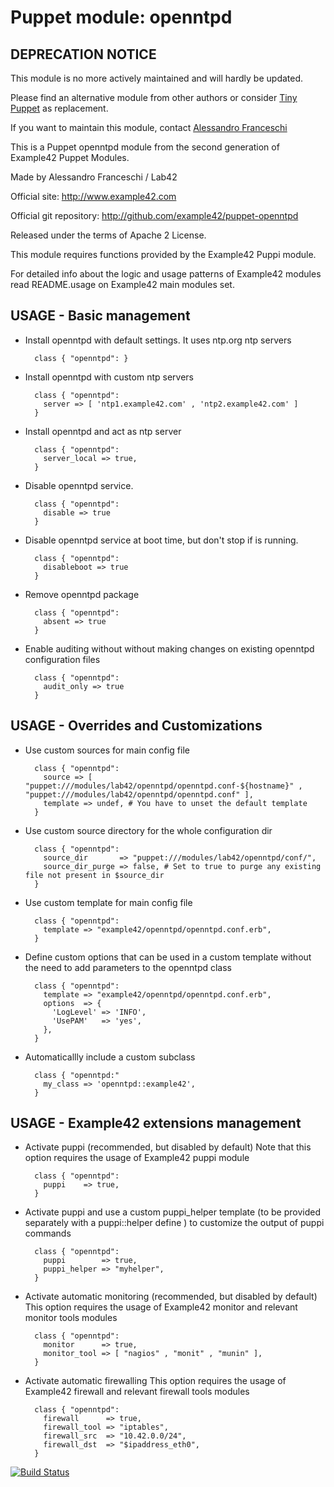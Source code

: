 # Puppet module: openntpd

## DEPRECATION NOTICE
This module is no more actively maintained and will hardly be updated.

Please find an alternative module from other authors or consider [Tiny Puppet](https://github.com/example42/puppet-tp) as replacement.

If you want to maintain this module, contact [Alessandro Franceschi](https://github.com/alvagante)


This is a Puppet openntpd module from the second generation of Example42 Puppet Modules.

Made by Alessandro Franceschi / Lab42

Official site: http://www.example42.com

Official git repository: http://github.com/example42/puppet-openntpd

Released under the terms of Apache 2 License.

This module requires functions provided by the Example42 Puppi module.

For detailed info about the logic and usage patterns of Example42 modules read README.usage on Example42 main modules set.

## USAGE - Basic management

* Install openntpd with default settings. It uses ntp.org ntp servers

        class { "openntpd": }

* Install openntpd with custom ntp servers

        class { "openntpd":
          server => [ 'ntp1.example42.com' , 'ntp2.example42.com' ]
        }

* Install openntpd and act as ntp server

        class { "openntpd":
          server_local => true,
        }

* Disable openntpd service.

        class { "openntpd":
          disable => true
        }

* Disable openntpd service at boot time, but don't stop if is running.

        class { "openntpd":
          disableboot => true
        }

* Remove openntpd package

        class { "openntpd":
          absent => true
        }

* Enable auditing without without making changes on existing openntpd configuration files

        class { "openntpd":
          audit_only => true
        }


## USAGE - Overrides and Customizations
* Use custom sources for main config file 

        class { "openntpd":
          source => [ "puppet:///modules/lab42/openntpd/openntpd.conf-${hostname}" , "puppet:///modules/lab42/openntpd/openntpd.conf" ], 
          template => undef, # You have to unset the default template
        }


* Use custom source directory for the whole configuration dir

        class { "openntpd":
          source_dir       => "puppet:///modules/lab42/openntpd/conf/",
          source_dir_purge => false, # Set to true to purge any existing file not present in $source_dir
        }

* Use custom template for main config file 

        class { "openntpd":
          template => "example42/openntpd/openntpd.conf.erb",
        }

* Define custom options that can be used in a custom template without the
  need to add parameters to the openntpd class

        class { "openntpd":
          template => "example42/openntpd/openntpd.conf.erb",    
          options  => {
            'LogLevel' => 'INFO',
            'UsePAM'   => 'yes',
          },
        }

* Automaticallly include a custom subclass

        class { "openntpd:"
          my_class => 'openntpd::example42',
        }


## USAGE - Example42 extensions management 
* Activate puppi (recommended, but disabled by default)
  Note that this option requires the usage of Example42 puppi module

        class { "openntpd": 
          puppi    => true,
        }

* Activate puppi and use a custom puppi_helper template (to be provided separately with
  a puppi::helper define ) to customize the output of puppi commands 

        class { "openntpd":
          puppi        => true,
          puppi_helper => "myhelper", 
        }

* Activate automatic monitoring (recommended, but disabled by default)
  This option requires the usage of Example42 monitor and relevant monitor tools modules

        class { "openntpd":
          monitor      => true,
          monitor_tool => [ "nagios" , "monit" , "munin" ],
        }

* Activate automatic firewalling 
  This option requires the usage of Example42 firewall and relevant firewall tools modules

        class { "openntpd":       
          firewall      => true,
          firewall_tool => "iptables",
          firewall_src  => "10.42.0.0/24",
          firewall_dst  => "$ipaddress_eth0",
        }


[![Build Status](https://travis-ci.org/example42/puppet-openntpd.png?branch=master)](https://travis-ci.org/example42/puppet-openntpd)
